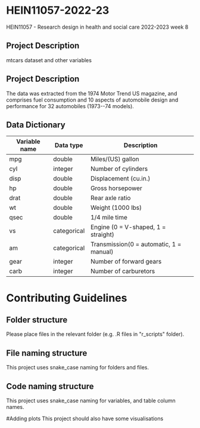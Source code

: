 # HEIN11057-2022-23

HEIN11057 - Research design in health and social care 2022-2023 week 8

## Project Description

mtcars dataset and other variables

## Project Description 

The data was extracted from the 1974 Motor Trend US magazine, and comprises fuel consumption and 10 aspects of automobile design and performance for 32 automobiles (1973--74 models).

## Data Dictionary


| Variable name | Data type   | Description                  |
|---|---|---|
| mpg           | double      | Miles/(US) gallon            |
| cyl           | integer     | Number of cylinders          |
| disp          | double      | Displacement (cu.in.)        |
| hp            | double      | Gross horsepower             |
| drat          | double      | Rear axle ratio              |
| wt            | double      | Weight (1000 lbs)            |
| qsec          | double      | 1/4 mile time                |
| vs            | categorical | Engine (0 = V-shaped, 1 = straight) |
| am            | categorical | Transmission(0 = automatic, 1 = manual)  |
| gear          | integer     | Number of forward gears      |
| carb          | integer     | Number of carburetors        |


# Contributing Guidelines

## Folder structure

Please place files in the relevant folder (e.g. .R files in "r_scripts" folder).

## File naming structure

This project uses snake_case naming for folders and files.

## Code naming structure

This project uses snake_case naming for variables, and table column names.

#Adding plots
This project should also have some visualisations
